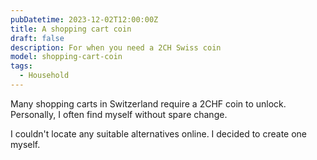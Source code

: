 ```yaml
---
pubDatetime: 2023-12-02T12:00:00Z
title: A shopping cart coin
draft: false
description: For when you need a 2CH Swiss coin
model: shopping-cart-coin
tags:
  - Household
---
```


Many shopping carts in Switzerland require a 2CHF coin to unlock. Personally,
I often find myself without spare change.

I couldn't locate any suitable alternatives online. I decided to create one myself.

